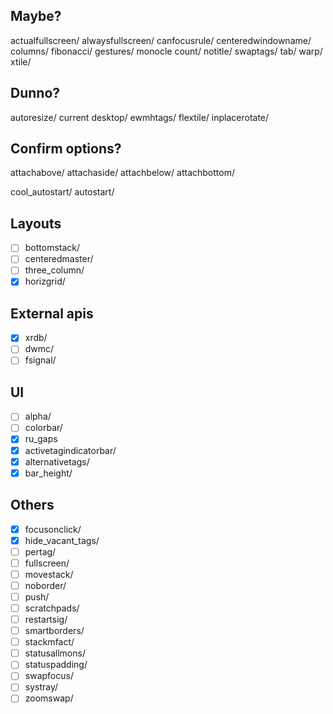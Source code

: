 ## Maybe?
actualfullscreen/
alwaysfullscreen/
canfocusrule/
centeredwindowname/
columns/
fibonacci/
gestures/
monocle count/
notitle/
swaptags/
tab/
warp/
xtile/

## Dunno?
autoresize/
current desktop/
ewmhtags/
flextile/
inplacerotate/

## Confirm options?
attachabove/
attachaside/
attachbelow/
attachbottom/

cool_autostart/
autostart/

## Layouts
  - [ ] bottomstack/
  - [ ] centeredmaster/
  - [ ] three_column/
  - [X] horizgrid/
## External apis
  - [X] xrdb/
  - [ ] dwmc/
  - [ ] fsignal/
## UI
  - [ ] alpha/
  - [ ] colorbar/
  - [X] ru_gaps
  - [X] activetagindicatorbar/
  - [X] alternativetags/
  - [X] bar_height/
## Others
  - [X] focusonclick/
  - [X] hide_vacant_tags/
  - [ ] pertag/
  - [ ] fullscreen/
  - [ ] movestack/
  - [ ] noborder/
  - [ ] push/
  - [ ] scratchpads/
  - [ ] restartsig/
  - [ ] smartborders/
  - [ ] stackmfact/
  - [ ] statusallmons/
  - [ ] statuspadding/
  - [ ] swapfocus/
  - [ ] systray/
  - [ ] zoomswap/
